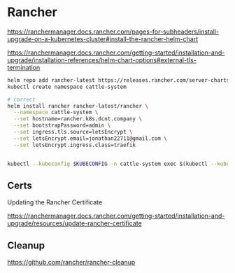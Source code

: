 # Rancher

https://ranchermanager.docs.rancher.com/pages-for-subheaders/install-upgrade-on-a-kubernetes-cluster#install-the-rancher-helm-chart

https://ranchermanager.docs.rancher.com/getting-started/installation-and-upgrade/installation-references/helm-chart-options#external-tls-termination

```zsh
helm repo add rancher-latest https://releases.rancher.com/server-charts/latest
kubectl create namespace cattle-system
```

```zsh
# correct
helm install rancher rancher-latest/rancher \
  --namespace cattle-system \
  --set hostname=rancher.k8s.dcnt.company \
  --set bootstrapPassword=admin \
  --set ingress.tls.source=letsEncrypt \
  --set letsEncrypt.email=jonathan22711@gmail.com \
  --set letsEncrypt.ingress.class=traefik


kubectl --kubeconfig $KUBECONFIG -n cattle-system exec $(kubectl --kubeconfig $KUBECONFIG -n cattle-system get pods -l app=rancher --no-headers | head -1 | awk '{ print $1 }') -c rancher -- reset-password

```


## Certs
Updating the Rancher Certificate

<https://ranchermanager.docs.rancher.com/getting-started/installation-and-upgrade/resources/update-rancher-certificate>

## Cleanup

https://github.com/rancher/rancher-cleanup
